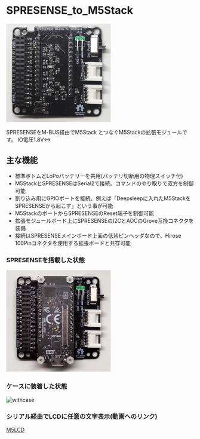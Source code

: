 # SPRESENSE_to_M5Stack
<img src="image/top.jpg" alt="topview" title="topview" width="280">

SPRESENSEをM-BUS経由でM5Stack とつなぐM5Stackの拡張モジュールです。
IO電圧1.8V<->

## 主な機能
- 標準ボトムとLoPoバッテリーを共用(バッテリ切断用の物理スイッチ付)
- M5StackとSPRESENSEはSerial2で接続。コマンドのやり取りで双方を制御可能
- 割り込み用にGPIOポートを接続、例えば「Deepsleepに入れたM5StackをSPRESENSEから起こす」という事が可能
- M5StackのポートからSPRESENSEのReset端子を制御可能
- 拡張モジュールボード上にSPRESENSEのI2CとADCのGrove互換コネクタを装備
- 接続はSPRESENSEメインボード上面の低背ピンヘッダなので、Hirose 100Pinコネクタを使用する拡張ボードと共存可能

### SPRESENSEを搭載した状態
<img src="image/top_w_spr.jpg" alt="top_w_spr" title="top_w_spr" width="280">

### ケースに装着した状態
<img src="image/IMG_20200529_192441.jpg" alt="withcase" title="withcase" width="280">

### シリアル経由でLCDに任意の文字表示(動画へのリンク)
[M5LCD](https://video.twimg.com/ext_tw_video/1266506357739409409/pu/vid/480x270/Aiy6zItiOErrypOG.mp4)
